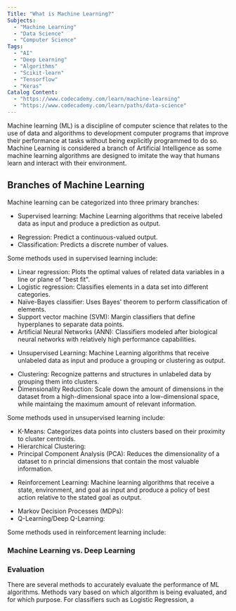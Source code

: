 ```yaml
---
Title: "What is Machine Learning?"
Subjects:
  - "Machine Learning"
  - "Data Science"
  - "Computer Science"
Tags:
  - "AI"
  - "Deep Learning"
  - "Algorithms"
  - "Scikit-learn"
  - "Tensorflow"
  - "Keras"
Catalog Content:
  - "https://www.codecademy.com/learn/machine-learning"
  - "https://www.codecademy.com/learn/paths/data-science"
---
```

Machine learning (ML) is a discipline of computer science that relates to the use of data and algorithms to development computer programs that improve their performance at tasks without being explicitly programmed to do so. Machine Learning is considered a branch of Artificial Intelligence as some machine learning algorithms are designed to imitate the way that humans learn and interact with their environment.

## Branches of Machine Learning
Machine learning can be categorized into three primary branches:

- Supervised learning: Machine Learning algorithms that receive labeled data as input and produce a prediction as output.
* Regression: Predict a continuous-valued output.
* Classification: Predicts a discrete number of values.

Some methods used in supervised learning include:

* Linear regression: Plots the optimal values of related data variables in a line or plane of "best fit".
* Logistic regression: Classifies elements in a data set into different categories.
* Naïve-Bayes classifier: Uses Bayes' theorem to perform classification of elements.
* Support vector machine (SVM): Margin classifiers that define hyperplanes to separate data points.   
* Artificial Neural Networks (ANN): Classifiers modeled after biological neural networks with relatively high performance capabilities.  

- Unsupervised Learning: Machine Learning algorithms that receive unlabeled data as input and produce a grouping or clustering as output.
* Clustering: Recognize patterns and structures in unlabeled data by grouping them into clusters.
* Dimensionality Reduction: Scale down the amount of dimensions in the dataset from a high-dimensional space into a low-dimensional space, while maintaing the maximum amount of relevant information.

Some methods used in unsupervised learning include:

* K-Means: Categorizes data points into clusters based on their proximity to cluster centroids.
* Hierarchical Clustering:
* Principal Component Analysis (PCA): Reduces the dimensionality of a dataset to n princial dimensions that contain the most valuable information.

- Reinforcement Learning: Machine learning algorithms that receive a state, environment, and goal as input and produce a policy of best action relative to the stated goal as output.
* Markov Decision Processes (MDPs):
* Q-Learning/Deep Q-Learning:

Some methods used in reinforcement learning include:

### Machine Learning vs. Deep Learning



### Evaluation
There are several methods to accurately evaluate the performance of ML algorithms. Methods vary based on which algorithm is being evaluated, and for which purpose. For classifiers such as Logistic Regression, a   
